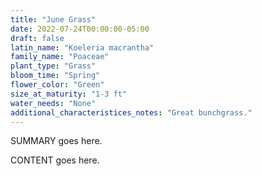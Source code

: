 ```yaml
---
title: "June Grass"
date: 2022-07-24T00:00:00-05:00
draft: false
latin_name: "Koeleria macrantha"
family_name: "Poaceae"
plant_type: "Grass"
bloom_time: "Spring"
flower_color: "Green"
size_at_maturity: "1-3 ft"
water_needs: "None"
additional_characteristices_notes: "Great bunchgrass."
---
```


SUMMARY goes here.

<!--more-->

CONTENT goes here.